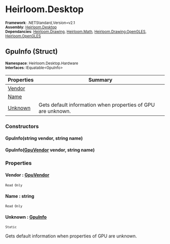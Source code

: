 # Heirloom.Desktop

<small>**Framework**: .NETStandard,Version=v2.1</small>  
<small>**Assembly**: [Heirloom.Desktop](../Heirloom.Desktop/Heirloom.Desktop.md)</small>  
<small>**Dependancies**: [Heirloom.Drawing](../Heirloom.Drawing/Heirloom.Drawing.md), [Heirloom.Math](../Heirloom.Math/Heirloom.Math.md), [Heirloom.Drawing.OpenGLES](../Heirloom.Drawing.OpenGLES/Heirloom.Drawing.OpenGLES.md), [Heirloom.OpenGLES](../Heirloom.OpenGLES/Heirloom.OpenGLES.md)</small>  

## GpuInfo (Struct)
<small>**Namespace**: Heirloom.Desktop.Hardware</sub></small>  
<small>**Interfaces**: IEquatable\<GpuInfo></small>  

| Properties              | Summary                                                      |
|-------------------------|--------------------------------------------------------------|
| [Vendor](#VENA14B39A0)  |                                                              |
| [Name](#NAM5943D12B)    |                                                              |
| [Unknown](#UNKA4848C14) | Gets default information when properties of GPU are unknown. |

### Constructors

#### GpuInfo(string vendor, string name)

#### GpuInfo([GpuVendor](Heirloom.Desktop.Hardware.GpuVendor.md) vendor, string name)

### Properties

#### <a name="VENA14B39A0"></a>Vendor : [GpuVendor](Heirloom.Desktop.Hardware.GpuVendor.md)

<small>`Read Only`</small>

#### <a name="NAM5943D12B"></a>Name : string

<small>`Read Only`</small>

#### <a name="UNKA4848C14"></a>Unknown : [GpuInfo](Heirloom.Desktop.Hardware.GpuInfo.md)

<small>`Static`</small>

Gets default information when properties of GPU are unknown.

